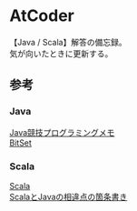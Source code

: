 # AtCoder
【Java / Scala】解答の備忘録。  
気が向いたときに更新する。

## 参考
### Java
[Java競技プログラミングメモ](http://qiita.com/p_shiki37/items/65c18f88f4d24b2c528b)  
[BitSet](https://docs.oracle.com/javase/jp/8/docs/api/java/util/BitSet.html)  

### Scala
[Scala](http://www.ne.jp/asahi/hishidama/home/tech/scala/index.html)  
[ScalaとJavaの相違点の箇条書き](http://blog.mwsoft.jp/article/47056512.html)  
